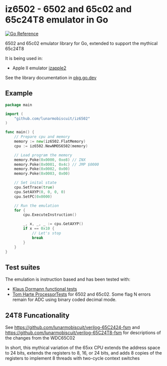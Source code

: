 # iz6502 - 6502 and 65c02 and 65c24T8 emulator in Go
[![Go Reference](https://pkg.go.dev/badge/github.com/lunarmobiscuit/iz6502.svg)](https://pkg.go.dev/github.com/lunarmobiscuit/iz6502)

6502 and 65c02 emulator library for Go, extended to support the mythical 65c24T8

It is being used in:

- Apple II emulator [izapple2](https://github.com/lunarmobiscuit/izapple2)

See the library documentation in [pkg.go.dev](https://pkg.go.dev/github.com/lunarmobiscuit/iz6502#section-documentation)

## Example

```go
package main

import (
	"github.com/lunarmobiscuit/iz6502"
)

func main() {
	// Prepare cpu and memory
	memory := new(iz6502.FlatMemory)
	cpu := iz6502.NewNMOS6502(memory)

	// Load program the memory
	memory.Poke(0x0000, 0xe8) // INX
	memory.Poke(0x0001, 0x4c) // JMP $0000
	memory.Poke(0x0002, 0x00)
	memory.Poke(0x0003, 0x00)

	// Set inital state
	cpu.SetTrace(true)
	cpu.SetAXYP(0, 0, 0, 0)
	cpu.SetPC(0x0000)

	// Run the emulation
	for {
		cpu.ExecuteInstruction()

		_, x, _, _ := cpu.GetAXYP()
		if x == 0x10 {
			// Let's stop
			break
		}
	}
}
```

## Test suites

The emulation is instruction based and has been tested with:

- [Klaus Dormann functional tests](https://github.com/Klaus2m5/6502_65C02_functional_tests)
- [Tom Harte ProcessorTests](https://github.com/TomHarte/ProcessorTests) for 6502 and 65c02. Some flag N errors remain for ADC using binary coded decimal mode.


## 24T8 Funcationality

See https://github.com/lunarmobiscuit/verilog-65C2424-fsm and https://github.com/lunarmobiscuit/verilog-65C24T8-fsm for descriptions of the changes from the WDC65C02

In short, this mythical variation of the 65xx CPU extends the address space to 24 bits, extends the registers to 8, 16, or 24 bits, and adds 8 copies of the registers to implement 8 threads with two-cycle context switches


